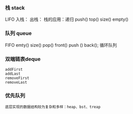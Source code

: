 ### 栈 stack
LIFO
入栈：
出栈：
栈的应用：递归
    push()
    top()
    size()
    empty()
### 队列 queue
FIFO
emty()
size()
pop()
front()
push ()
back();
循环队列

### 双端链表deque
    addFirst
    addLast
    removeFirst
    removeLast


### 优先队列
    底层实现的数据结构较为复杂和多样：heap、bst、treap


